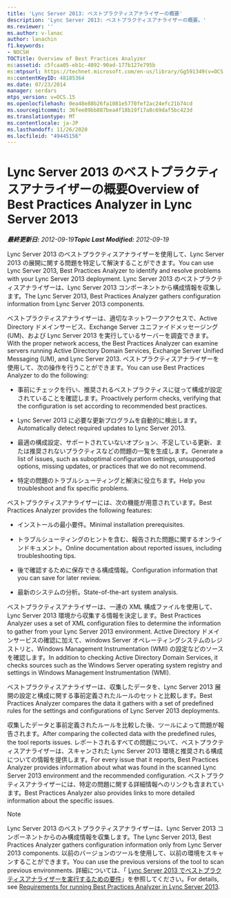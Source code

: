 ```yaml
---
title: 'Lync Server 2013: ベストプラクティスアナライザーの概要'
description: 'Lync Server 2013: ベストプラクティスアナライザーの概要。'
ms.reviewer: ''
ms.author: v-lanac
author: lanachin
f1.keywords:
- NOCSH
TOCTitle: Overview of Best Practices Analyzer
ms:assetid: c5fcaa05-eb1c-4092-90ad-177b127e795b
ms:mtpsurl: https://technet.microsoft.com/en-us/library/Gg591349(v=OCS.15)
ms:contentKeyID: 48185364
ms.date: 07/23/2014
manager: serdars
mtps_version: v=OCS.15
ms.openlocfilehash: 0ea48e88b26fa1081e5770fef2ac24efc21b74cd
ms.sourcegitcommit: 36fee89bb887bea4f18b19f17a8c69daf5bc423d
ms.translationtype: MT
ms.contentlocale: ja-JP
ms.lasthandoff: 11/26/2020
ms.locfileid: "49445156"
---
```

# <a name="overview-of-best-practices-analyzer-in-lync-server-2013"></a><span data-ttu-id="05148-103">Lync Server 2013 のベストプラクティスアナライザーの概要</span><span class="sxs-lookup"><span data-stu-id="05148-103">Overview of Best Practices Analyzer in Lync Server 2013</span></span>

<div data-xmlns="http://www.w3.org/1999/xhtml">

<div class="topic" data-xmlns="http://www.w3.org/1999/xhtml" data-msxsl="urn:schemas-microsoft-com:xslt" data-cs="https://msdn.microsoft.com/">

<div data-asp="https://msdn2.microsoft.com/asp">



</div>

<div id="mainSection">

<div id="mainBody"><span data-ttu-id="05148-104">

<span> </span></span><span class="sxs-lookup"><span data-stu-id="05148-104">

<span> </span></span></span>

<span data-ttu-id="05148-105">_**最終更新日:** 2012-09-19_</span><span class="sxs-lookup"><span data-stu-id="05148-105">_**Topic Last Modified:** 2012-09-19_</span></span>

<span data-ttu-id="05148-106">Lync Server 2013 のベストプラクティスアナライザーを使用して、Lync Server 2013 の展開に関する問題を特定して解決することができます。</span><span class="sxs-lookup"><span data-stu-id="05148-106">You can use Lync Server 2013, Best Practices Analyzer to identify and resolve problems with your Lync Server 2013 deployment.</span></span> <span data-ttu-id="05148-107">Lync Server 2013 のベストプラクティスアナライザーは、Lync Server 2013 コンポーネントから構成情報を収集します。</span><span class="sxs-lookup"><span data-stu-id="05148-107">The Lync Server 2013, Best Practices Analyzer gathers configuration information from Lync Server 2013 components.</span></span>

<span data-ttu-id="05148-108">ベストプラクティスアナライザーは、適切なネットワークアクセスで、Active Directory ドメインサービス、Exchange Server ユニファイドメッセージング (UM)、および Lync Server 2013 を実行しているサーバーを調査できます。</span><span class="sxs-lookup"><span data-stu-id="05148-108">With the proper network access, the Best Practices Analyzer can examine servers running Active Directory Domain Services, Exchange Server Unified Messaging (UM), and Lync Server 2013.</span></span> <span data-ttu-id="05148-109">ベストプラクティスアナライザーを使用して、次の操作を行うことができます。</span><span class="sxs-lookup"><span data-stu-id="05148-109">You can use Best Practices Analyzer to do the following:</span></span>

  - <span data-ttu-id="05148-110">事前にチェックを行い、推奨されるベストプラクティスに従って構成が設定されていることを確認します。</span><span class="sxs-lookup"><span data-stu-id="05148-110">Proactively perform checks, verifying that the configuration is set according to recommended best practices.</span></span>

  - <span data-ttu-id="05148-111">Lync Server 2013 に必要な更新プログラムを自動的に検出します。</span><span class="sxs-lookup"><span data-stu-id="05148-111">Automatically detect required updates to Lync Server 2013.</span></span>

  - <span data-ttu-id="05148-112">最適の構成設定、サポートされていないオプション、不足している更新、または推奨されないプラクティスなどの問題の一覧を生成します。</span><span class="sxs-lookup"><span data-stu-id="05148-112">Generate a list of issues, such as suboptimal configuration settings, unsupported options, missing updates, or practices that we do not recommend.</span></span>

  - <span data-ttu-id="05148-113">特定の問題のトラブルシューティングと解決に役立ちます。</span><span class="sxs-lookup"><span data-stu-id="05148-113">Help you troubleshoot and fix specific problems.</span></span>

<span data-ttu-id="05148-114">ベストプラクティスアナライザーには、次の機能が用意されています。</span><span class="sxs-lookup"><span data-stu-id="05148-114">Best Practices Analyzer provides the following features:</span></span>

  - <span data-ttu-id="05148-115">インストールの最小要件。</span><span class="sxs-lookup"><span data-stu-id="05148-115">Minimal installation prerequisites.</span></span>

  - <span data-ttu-id="05148-116">トラブルシューティングのヒントを含む、報告された問題に関するオンラインドキュメント。</span><span class="sxs-lookup"><span data-stu-id="05148-116">Online documentation about reported issues, including troubleshooting tips.</span></span>

  - <span data-ttu-id="05148-117">後で確認するために保存できる構成情報。</span><span class="sxs-lookup"><span data-stu-id="05148-117">Configuration information that you can save for later review.</span></span>

  - <span data-ttu-id="05148-118">最新のシステムの分析。</span><span class="sxs-lookup"><span data-stu-id="05148-118">State-of-the-art system analysis.</span></span>

<span data-ttu-id="05148-119">ベストプラクティスアナライザーは、一連の XML 構成ファイルを使用して、Lync Server 2013 環境から収集する情報を決定します。</span><span class="sxs-lookup"><span data-stu-id="05148-119">Best Practices Analyzer uses a set of XML configuration files to determine the information to gather from your Lync Server 2013 environment.</span></span> <span data-ttu-id="05148-120">Active Directory ドメインサービスの確認に加えて、windows Server オペレーティングシステムのレジストリと、Windows Management Instrumentation (WMI) の設定などのソースを確認します。</span><span class="sxs-lookup"><span data-stu-id="05148-120">In addition to checking Active Directory Domain Services, it checks sources such as the Windows Server operating system registry and settings in Windows Management Instrumentation (WMI).</span></span>

<span data-ttu-id="05148-121">ベストプラクティスアナライザーは、収集したデータを、Lync Server 2013 展開の設定と構成に関する事前定義されたルールのセットと比較します。</span><span class="sxs-lookup"><span data-stu-id="05148-121">Best Practices Analyzer compares the data it gathers with a set of predefined rules for the settings and configurations of Lync Server 2013 deployments.</span></span>

<span data-ttu-id="05148-122">収集したデータと事前定義されたルールを比較した後、ツールによって問題が報告されます。</span><span class="sxs-lookup"><span data-stu-id="05148-122">After comparing the collected data with the predefined rules, the tool reports issues.</span></span> <span data-ttu-id="05148-123">レポートされるすべての問題について、ベストプラクティスアナライザーは、スキャンされた Lync Server 2013 環境と推奨される構成についての情報を提供します。</span><span class="sxs-lookup"><span data-stu-id="05148-123">For every issue that it reports, Best Practices Analyzer provides information about what was found in the scanned Lync Server 2013 environment and the recommended configuration.</span></span> <span data-ttu-id="05148-124">ベストプラクティスアナライザーには、特定の問題に関する詳細情報へのリンクも含まれています。</span><span class="sxs-lookup"><span data-stu-id="05148-124">Best Practices Analyzer also provides links to more detailed information about the specific issues.</span></span>

<div>


> [!NOTE]  
> <span data-ttu-id="05148-125">Lync Server 2013 のベストプラクティスアナライザーは、Lync Server 2013 コンポーネントからのみ構成情報を収集します。</span><span class="sxs-lookup"><span data-stu-id="05148-125">The Lync Server 2013, Best Practices Analyzer gathers configuration information only from Lync Server 2013 components.</span></span> <span data-ttu-id="05148-126">以前のバージョンのツールを使用して、以前の環境をスキャンすることができます。</span><span class="sxs-lookup"><span data-stu-id="05148-126">You can use the previous versions of the tool to scan previous environments.</span></span> <span data-ttu-id="05148-127">詳細については、「 <A href="lync-server-2013-requirements-for-running-best-practices-analyzer.md">Lync Server 2013 でベストプラクティスアナライザーを実行するための要件</A>」を参照してください。</span><span class="sxs-lookup"><span data-stu-id="05148-127">For details, see <A href="lync-server-2013-requirements-for-running-best-practices-analyzer.md">Requirements for running Best Practices Analyzer in Lync Server 2013</A>.</span></span>



<span data-ttu-id="05148-128"></div>

</div>

<span> </span>

</div>

</div>

</span><span class="sxs-lookup"><span data-stu-id="05148-128"></div>

</div>

<span> </span>

</div>

</div>

</span></span></div>

